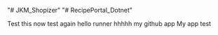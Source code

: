 "# JKM_Shopizer" 
"# RecipePortal_Dotnet" 


Test this now
test again
hello
runner
hhhhh
my github app
My app test
